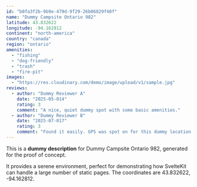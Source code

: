 ```yaml
---
id: "b0fa3f2b-9b9e-479d-9f29-26b06829f40f"
name: "Dummy Campsite Ontario 982"
latitude: 43.832622
longitude: -94.162812
continent: "north-america"
country: "canada"
region: "ontario"
amenities:
  - "fishing"
  - "dog-friendly"
  - "trash"
  - "fire-pit"
images:
  - "https://res.cloudinary.com/demo/image/upload/v1/sample.jpg"
reviews:
  - author: "Dummy Reviewer A"
    date: "2025-05-014"
    rating: 3
    comment: "A nice, quiet dummy spot with some basic amenities."
  - author: "Dummy Reviewer B"
    date: "2025-07-017"
    rating: 3
    comment: "Found it easily. GPS was spot on for this dummy location."
---
```


This is a **dummy description** for Dummy Campsite Ontario 982, generated for the proof of concept.

It provides a serene environment, perfect for demonstrating how SvelteKit can handle a large number of static pages. The coordinates are 43.832622, -94.162812.

